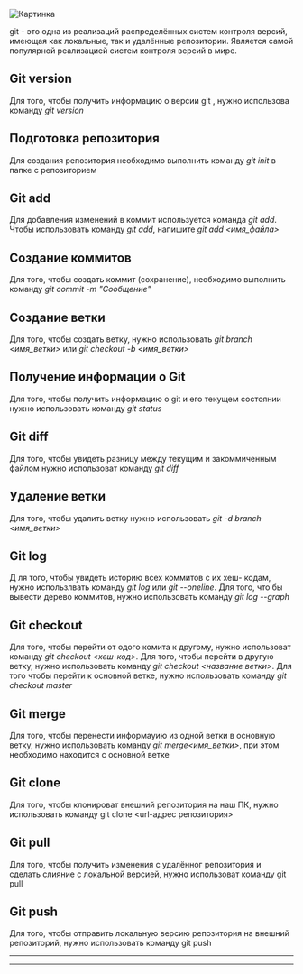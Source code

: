 ![Картинка](0.0.jpg)

git  - это одна из реализаций распределённых систем контроля версий, имеющая как локальные, так и удалённые репозитории. Является самой популярной реализацией систем контроля версий в мире. 

## Git version

Для того, чтобы получить информацию о версии git , нужно использова команду *git version*

## Подготовка репозитория

Для создания репозитория необходимо выполнить команду *git init* в папке с репозиторием

## Git add

Для добавления изменений в коммит используется команда *git add*. Чтобы использовать команду *git add*, напишите *git add <имя_файла>*

## Создание коммитов

Для того, чтобы создать коммит (сохранение), необходимо выполнить команду *git commit -m "Сообщение"*

## Создание ветки

Для того, чтобы создать ветку, нужно использовать *git branch <имя_ветки>* или *git checkout -b <имя_ветки>*

## Получение информации о Git

Для того, чтобы получить информацию о git и его текущем состоянии нужно 
использовать команду *git status*

## Git diff

Для того, чтобы увидеть разницу между текущим и закоммиченным файлом нужно использоват команду *git diff*

## Удаление ветки

Для того, чтобы удалить ветку нужно использовать *git -d branch <имя_ветки>*

## Git log

Д ля того, чтобы увидеть историю всех коммитов с их хеш- кодам, нужно использлвать команду *git log* или *git --oneline*. Для того, что бы вывести дерево коммитов, нужно использовать команду *git log --graph*

## Git checkout

Для того, чтобы перейти от одого комита к другому, нужно использоват команду *git checkout <хеш-код>*. Для того, чтобы перейти в другую ветку, нужно использовать команду *git checkout <название ветки>*. Для того чтобы перейти к основной ветке, нужно использовать команду *git checkout master*

## Git merge

Для того, чтобы перенести информауию из одной ветки в основную ветку, нужно использовать команду *git merge<имя_ветки>*, при этом необходимо находится с основной ветке

## Git clone

Для того, чтобы клонироват внешний репозитория на наш ПК, нужно использовать команду git clone <url-адрес репозитория>

## Git pull

Для того, чтобы получить изменения с удалённог репозитория и сделать слияние с локальной версией, нужно использоват команду git pull 

## Git push

Для того, чтобы отправить локальную версию репозитория на внешний репозиторий, нужно использовать команду git push

---
---